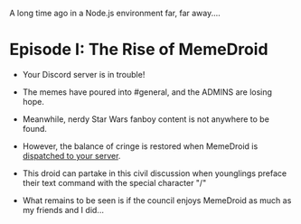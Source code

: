 A long time ago in a Node.js environment far, far away....

# Episode I: The Rise of MemeDroid

- Your Discord server is in trouble!

- The memes have poured into #general, and the ADMINS are losing hope.

- Meanwhile, nerdy Star Wars fanboy content is not anywhere to be found.

- However, the balance of cringe is restored when MemeDroid is [dispatched to your server](https://discordapp.com/oauth2/authorize?&client_id=641348914343051282&scope=bot&permissions=66078976).

- This droid can partake in this civil discussion when younglings preface their text command with the special character "/"

- What remains to be seen is if the council enjoys MemeDroid as much as my friends and I did...
